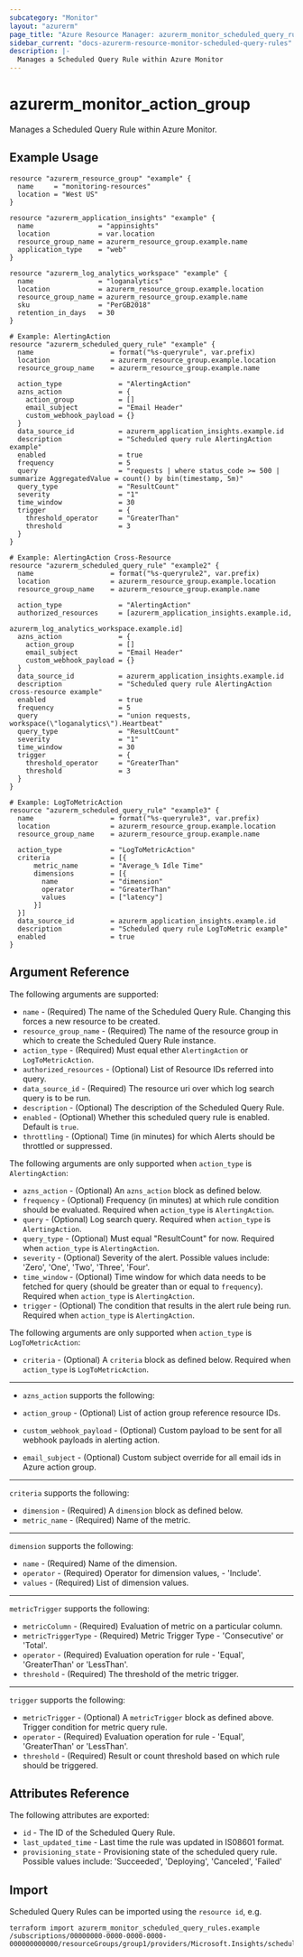 ```yaml
---
subcategory: "Monitor"
layout: "azurerm"
page_title: "Azure Resource Manager: azurerm_monitor_scheduled_query_rules"
sidebar_current: "docs-azurerm-resource-monitor-scheduled-query-rules"
description: |-
  Manages a Scheduled Query Rule within Azure Monitor
---
```


# azurerm_monitor_action_group

Manages a Scheduled Query Rule within Azure Monitor.

## Example Usage

```hcl
resource "azurerm_resource_group" "example" {
  name     = "monitoring-resources"
  location = "West US"
}

resource "azurerm_application_insights" "example" {
  name                = "appinsights"
  location            = var.location
  resource_group_name = azurerm_resource_group.example.name
  application_type    = "web"
}

resource "azurerm_log_analytics_workspace" "example" {
  name                = "loganalytics"
  location            = azurerm_resource_group.example.location
  resource_group_name = azurerm_resource_group.example.name
  sku                 = "PerGB2018"
  retention_in_days   = 30
}

# Example: AlertingAction
resource "azurerm_scheduled_query_rule" "example" {
  name                   = format("%s-queryrule", var.prefix)
  location               = azurerm_resource_group.example.location
  resource_group_name    = azurerm_resource_group.example.name

  action_type              = "AlertingAction"
  azns_action              = {
    action_group           = []
    email_subject          = "Email Header"
    custom_webhook_payload = {}
  }
  data_source_id           = azurerm_application_insights.example.id
  description              = "Scheduled query rule AlertingAction example"
  enabled                  = true
  frequency                = 5
  query                    = "requests | where status_code >= 500 | summarize AggregatedValue = count() by bin(timestamp, 5m)"
  query_type               = "ResultCount"
  severity                 = "1"
  time_window              = 30
  trigger                  = {
    threshold_operator     = "GreaterThan"
    threshold              = 3
  }
}

# Example: AlertingAction Cross-Resource
resource "azurerm_scheduled_query_rule" "example2" {
  name                   = format("%s-queryrule2", var.prefix)
  location               = azurerm_resource_group.example.location
  resource_group_name    = azurerm_resource_group.example.name

  action_type              = "AlertingAction"
  authorized_resources     = [azurerm_application_insights.example.id,
                              azurerm_log_analytics_workspace.example.id]
  azns_action              = {
    action_group           = []
    email_subject          = "Email Header"
    custom_webhook_payload = {}
  }
  data_source_id           = azurerm_application_insights.example.id
  description              = "Scheduled query rule AlertingAction cross-resource example"
  enabled                  = true
  frequency                = 5
  query                    = "union requests, workspace(\"loganalytics\").Heartbeat"
  query_type               = "ResultCount"
  severity                 = "1"
  time_window              = 30
  trigger                  = {
    threshold_operator     = "GreaterThan"
    threshold              = 3
  }
}

# Example: LogToMetricAction
resource "azurerm_scheduled_query_rule" "example3" {
  name                   = format("%s-queryrule3", var.prefix)
  location               = azurerm_resource_group.example.location
  resource_group_name    = azurerm_resource_group.example.name

  action_type            = "LogToMetricAction"
  criteria               = [{
      metric_name        = "Average_% Idle Time"
      dimensions         = [{
        name             = "dimension"
        operator         = "GreaterThan"
        values           = ["latency"]
      }]
  }]
  data_source_id         = azurerm_application_insights.example.id
  description            = "Scheduled query rule LogToMetric example"
  enabled                = true
}
```

## Argument Reference

The following arguments are supported:

* `name` - (Required) The name of the Scheduled Query Rule. Changing this forces a new resource to be created.
* `resource_group_name` - (Required) The name of the resource group in which to create the Scheduled Query Rule instance.
* `action_type` - (Required) Must equal ether `AlertingAction` or `LogToMetricAction`.
* `authorized_resources` - (Optional) List of Resource IDs referred into query.
* `data_source_id` - (Required) The resource uri over which log search query is to be run.
* `description` - (Optional) The description of the Scheduled Query Rule.
* `enabled` - (Optional) Whether this scheduled query rule is enabled.  Default is `true`.
* `throttling` - (Optional) Time (in minutes) for which Alerts should be throttled or suppressed.

The following arguments are only supported when `action_type` is `AlertingAction`:

* `azns_action` - (Optional) An `azns_action` block as defined below.
* `frequency` - (Optional) Frequency (in minutes) at which rule condition should be evaluated.  Required when `action_type` is `AlertingAction`.
* `query` - (Optional) Log search query.  Required when `action_type` is `AlertingAction`.
* `query_type` - (Optional) Must equal "ResultCount" for now.  Required when `action_type` is `AlertingAction`.
* `severity` - (Optional) Severity of the alert. Possible values include: 'Zero', 'One', 'Two', 'Three', 'Four'.
* `time_window` - (Optional) Time window for which data needs to be fetched for query (should be greater than or equal to `frequency`).  Required when `action_type` is `AlertingAction`.
* `trigger` - (Optional) The condition that results in the alert rule being run.  Required when `action_type` is `AlertingAction`.

The following arguments are only supported when `action_type` is `LogToMetricAction`:

* `criteria` - (Optional) A `criteria` block as defined below. Required when `action_type` is `LogToMetricAction`.

---

* `azns_action` supports the following:

* `action_group` - (Optional) List of action group reference resource IDs.
* `custom_webhook_payload` - (Optional) Custom payload to be sent for all webhook payloads in alerting action.
* `email_subject` - (Optional) Custom subject override for all email ids in Azure action group.

---

`criteria` supports the following:

* `dimension` - (Required) A `dimension` block as defined below.
* `metric_name` - (Required) Name of the metric.

---

`dimension` supports the following:

* `name` - (Required) Name of the dimension.
* `operator` - (Required) Operator for dimension values, - 'Include'.
* `values` - (Required) List of dimension values.

---

`metricTrigger` supports the following:

* `metricColumn` - (Required) Evaluation of metric on a particular column.
* `metricTriggerType` - (Required) Metric Trigger Type - 'Consecutive' or 'Total'.
* `operator` - (Required) Evaluation operation for rule - 'Equal', 'GreaterThan' or 'LessThan'.
* `threshold` - (Required) The threshold of the metric trigger.

---

`trigger` supports the following:

* `metricTrigger` - (Optional) A `metricTrigger` block as defined above. Trigger condition for metric query rule.
* `operator` - (Required) Evaluation operation for rule - 'Equal', 'GreaterThan' or 'LessThan'.
* `threshold` - (Required) Result or count threshold based on which rule should be triggered.

## Attributes Reference

The following attributes are exported:

* `id` - The ID of the Scheduled Query Rule.
* `last_updated_time` - Last time the rule was updated in IS08601 format.
* `provisioning_state` - Provisioning state of the scheduled query rule. Possible values include: 'Succeeded', 'Deploying', 'Canceled', 'Failed'

## Import

Scheduled Query Rules can be imported using the `resource id`, e.g.

```shell
terraform import azurerm_monitor_scheduled_query_rules.example /subscriptions/00000000-0000-0000-0000-000000000000/resourceGroups/group1/providers/Microsoft.Insights/scheduledQueryRules/myrulename
```
